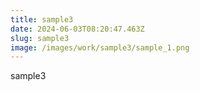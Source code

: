 ```yaml
---
title: sample3
date: 2024-06-03T08:20:47.463Z
slug: sample3
image: /images/work/sample3/sample_1.png
---
```

sample3